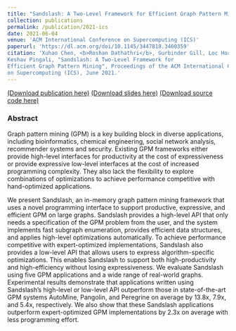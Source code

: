 ```yaml
---
title: "Sandslash: A Two-Level Framework for Efficient Graph Pattern Mining"
collection: publications
permalink: /publication/2021-ics
date: 2021-06-04
venue: 'ACM International Conference on Supercomputing (ICS)'
paperurl: 'https://dl.acm.org/doi/10.1145/3447818.3460359'
citation: 'Xuhao Chen, <b>Roshan Dathathri</b>, Gurbinder Gill, Loc Hoang, and
Keshav Pingali, "Sandslash: A Two-Level Framework for
Efficient Graph Pattern Mining", Proceedings of the ACM International Conference
on Supercomputing (ICS), June 2021.'
---
```

[(Download publication here)](https://www.cs.utexas.edu/~roshan/Sandslash.pdf) [(Download slides here)](https://chenxuhao.github.io/docs/ics-2021.pptx) [(Download source code here)](https://github.com/chenxuhao/GraphMiner)

### Abstract

Graph pattern mining (GPM) is a key building block in
diverse applications, including bioinformatics, chemical engineering, social network analysis, recommender systems and
security. Existing GPM frameworks either provide high-level
interfaces for productivity at the cost of expressiveness or
provide expressive low-level interfaces at the cost of increased
programming complexity. They also lack the flexibility to
explore combinations of optimizations to achieve performance
competitive with hand-optimized applications.

We present Sandslash, an in-memory graph pattern mining
framework that uses a novel programming interface to support
productive, expressive, and efficient GPM on large graphs.
Sandslash provides a high-level API that only needs a specification of the GPM problem from the user, and the system
implements fast subgraph enumeration, provides efficient data
structures, and applies high-level optimizations automatically.
To achieve performance competitive with expert-optimized
implementations, Sandslash also provides a low-level API
that allows users to express algorithm-specific optimizations.
This enables Sandslash to support both high-productivity
and high-efficiency without losing expressiveness. We evaluate Sandslash using five GPM applications and a wide range
of real-world graphs. Experimental results demonstrate that
applications written using Sandslash’s high-level or low-level
API outperform those in state-of-the-art GPM systems AutoMine, Pangolin, and Peregrine on average by 13.8x, 7.9x,
and 5.4x, respectively. We also show that these Sandslash
applications outperform expert-optimized GPM implementations by 2.3x on average with less programming effort.
